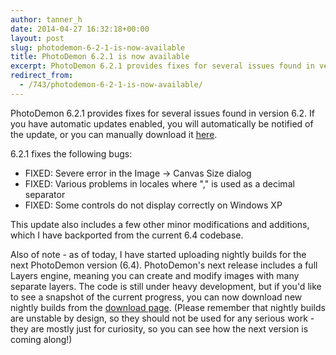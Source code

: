 ```yaml
---
author: tanner_h
date: 2014-04-27 16:32:18+00:00
layout: post
slug: photodemon-6-2-1-is-now-available
title: PhotoDemon 6.2.1 is now available
excerpt: PhotoDemon 6.2.1 provides fixes for several issues found in version 6.2.
redirect_from:
  - /743/photodemon-6-2-1-is-now-available/
---
```


PhotoDemon 6.2.1 provides fixes for several issues found in version 6.2.  If you have automatic updates enabled, you will automatically be notified of the update, or you can manually download it [here](download/).

6.2.1 fixes the following bugs:

  * FIXED: Severe error in the Image -> Canvas Size dialog
  * FIXED: Various problems in locales where "," is used as a decimal separator
  * FIXED: Some controls do not display correctly on Windows XP

This update also includes a few other minor modifications and additions, which I have backported from the current 6.4 codebase.

Also of note - as of today, I have started uploading nightly builds for the next PhotoDemon version (6.4).  PhotoDemon's next release includes a full Layers engine, meaning you can create and modify images with many separate layers.  The code is still under heavy development, but if you'd like to see a snapshot of the current progress, you can now download new nightly builds from the [download page](download/).  (Please remember that nightly builds are unstable by design, so they should not be used for any serious work - they are mostly just for curiosity, so you can see how the next version is coming along!)
